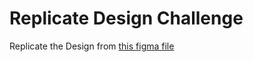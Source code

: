# Replicate Design Challenge

Replicate the Design from [this figma file](https://www.figma.com/file/dKBDuMfaEJHg7UExM8QSBj/Untitled?node-id=0%3A1)
